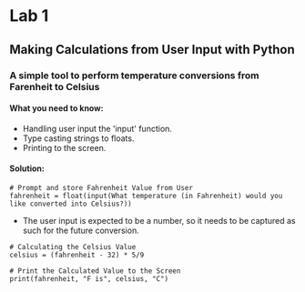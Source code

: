 # Lab 1
## Making Calculations from User Input with Python
### A simple tool to perform temperature conversions from Farenheit to Celsius
#### What you need to know:
- Handling user input the 'input' function.
- Type casting strings to floats. 
- Printing to the screen.

#### Solution:
`# Prompt and store Fahrenheit Value from User` <br />
`fahrenheit = float(input(What temperature (in Fahrenheit) would you like converted into Celsius?))` <br />
- The user input is expected to be a number, so it needs to be captured as such for the future conversion.

`# Calculating the Celsius Value` <br />
`celsius = (fahrenheit - 32) * 5/9` <br />

`# Print the Calculated Value to the Screen` <br />
`print(fahrenheit, "F is", celsius, "C")` <br />
